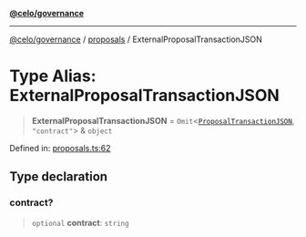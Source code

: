 [**@celo/governance**](../../README.md)

***

[@celo/governance](../../README.md) / [proposals](../README.md) / ExternalProposalTransactionJSON

# Type Alias: ExternalProposalTransactionJSON

> **ExternalProposalTransactionJSON** = `Omit`\<[`ProposalTransactionJSON`](../interfaces/ProposalTransactionJSON.md), `"contract"`\> & `object`

Defined in: [proposals.ts:62](https://github.com/celo-org/developer-tooling/blob/master/packages/sdk/governance/src/proposals.ts#L62)

## Type declaration

### contract?

> `optional` **contract**: `string`
